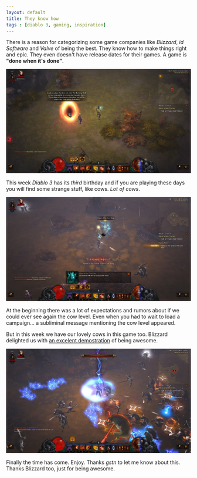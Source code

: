 ```yaml
---
layout: default
title: They know how
tags : [diablo 3, gaming, inspiration]
---
```


There is a reason for categorizing some game companies like *Blizzard*, *id Software* and *Valve* of being the best. They know how to make things right and epic. They even doesn't have release dates for their games. A game is **"done when it's done"**.

<img src="/public/img/they-know-how/a-place-that-does-not-exist.jpg" alt="A place that does not exist" width="800" />

This week *Diablo 3* has its *third* birthday and if you are playing these days you will find some strange stuff, like cows. *Lot of cows*.

<img src="/public/img/they-know-how/ghost-of-the-cow-king.jpg" alt="Ghost of the cow king" width="800" />

At the beginning there was a lot of expectations and rumors about if we could ever see again the cow level. Even when you had to wait to load a campaign... a subliminal message mentioning the cow level appeared.

But in this week we have our lovely cows in this game too. Blizzard delighted us with [an excelent demostration](http://us.battle.net/d3/en/blog/19083832/debunking-the-cowspiracy-5-14-2015) of being awesome.

<img src="/public/img/they-know-how/the-cow-queen.jpg" alt="The cow queen" width="800" />

Finally the time has come. Enjoy. Thanks *gstn* to let me know about this. Thanks Blizzard too, just for being awesome.
